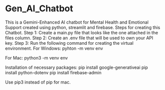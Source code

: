 # Gen_AI_Chatbot
This is a Gemini-Enhanced AI chatbot for Mental Health and Emotional Support created using python, streamlit and firebase.
Steps for creating this Chatbot.
Step 1:
Create a main.py file that looks like the one attached in the files column.
Step 2:
Create an .env file that will be used to own your API key.
Step 3:
Run the following command for creating the virtual environment.
For Windows:
pyhton -m venv env

For Mac:
python3 -m venv env

Installation of necessary packages:
pip install google-generativeai
pip install python-dotenv
pip install firebase-admin

Use pip3 instead of pip for mac.






